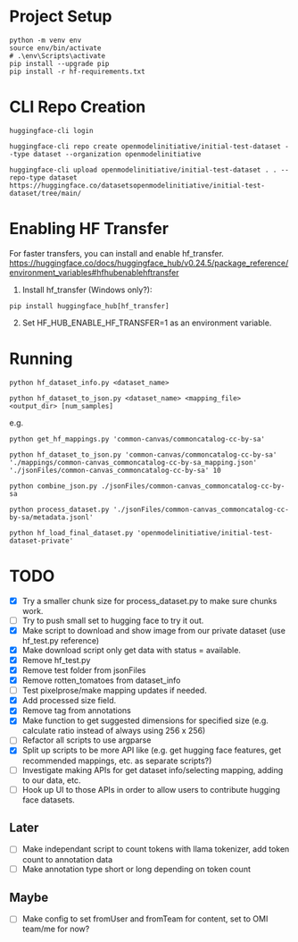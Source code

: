 # Project Setup
```shell
python -m venv env
source env/bin/activate
# .\env\Scripts\activate
pip install --upgrade pip
pip install -r hf-requirements.txt
```

# CLI Repo Creation
```shell
huggingface-cli login

huggingface-cli repo create openmodelinitiative/initial-test-dataset --type dataset --organization openmodelinitiative

huggingface-cli upload openmodelinitiative/initial-test-dataset . . --repo-type dataset https://huggingface.co/datasetsopenmodelinitiative/initial-test-dataset/tree/main/
```

# Enabling HF Transfer

For faster transfers, you can install and enable hf_transfer.
https://huggingface.co/docs/huggingface_hub/v0.24.5/package_reference/environment_variables#hfhubenablehftransfer

1. Install hf_transfer (Windows only?):
```shell
pip install huggingface_hub[hf_transfer]
```
2. Set HF_HUB_ENABLE_HF_TRANSFER=1 as an environment variable.

# Running

```shell
python hf_dataset_info.py <dataset_name>

python hf_dataset_to_json.py <dataset_name> <mapping_file> <output_dir> [num_samples]
```

e.g.

```shell
python get_hf_mappings.py 'common-canvas/commoncatalog-cc-by-sa'

python hf_dataset_to_json.py 'common-canvas/commoncatalog-cc-by-sa' './mappings/common-canvas_commoncatalog-cc-by-sa_mapping.json' './jsonFiles/common-canvas_commoncatalog-cc-by-sa' 10

python combine_json.py ./jsonFiles/common-canvas_commoncatalog-cc-by-sa

python process_dataset.py './jsonFiles/common-canvas_commoncatalog-cc-by-sa/metadata.jsonl'

python hf_load_final_dataset.py 'openmodelinitiative/initial-test-dataset-private'
```

# TODO

- [x] Try a smaller chunk size for process_dataset.py to make sure chunks work.
- [ ] Try to push small set to hugging face to try it out.
- [x] Make script to download and show image from our private dataset (use hf_test.py reference)
- [x] Make download script only get data with status = available.
- [x] Remove hf_test.py
- [x] Remove test folder from jsonFiles
- [x] Remove rotten_tomatoes from dataset_info
- [ ] Test pixelprose/make mapping updates if needed.
- [x] Add processed size field.
- [x] Remove tag from annotations
- [x] Make function to get suggested dimensions for specified size (e.g. calculate ratio instead of always using 256 x 256)
- [ ] Refactor all scripts to use argparse
- [x] Split up scripts to be more API like (e.g. get hugging face features, get recommended mappings, etc. as separate scripts?)
- [ ] Investigate making APIs for get dataset info/selecting mapping, adding to our data, etc.
- [ ] Hook up UI to those APIs in order to allow users to contribute hugging face datasets.

## Later
- [ ] Make independant script to count tokens with llama tokenizer, add token count to annotation data
- [ ] Make annotation type short or long depending on token count

## Maybe
- [ ] Make config to set fromUser and fromTeam for content, set to OMI team/me for now?
